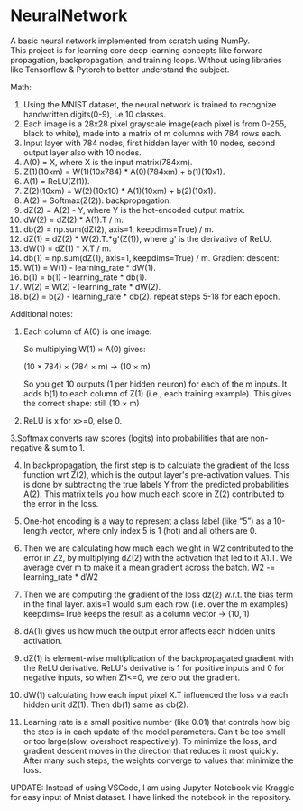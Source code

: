 # NeuralNetwork

A basic neural network implemented from scratch using NumPy.  
This project is for learning core deep learning concepts like forward propagation, backpropagation, and training loops.
Without using libraries like Tensorflow & Pytorch to better understand the subject.

Math:
1. Using the MNIST dataset, the neural network is trained to recognize handwritten digits(0-9), i.e 10 classes.
2. Each image is a 28x28 pixel grayscale image(each pixel is from 0-255, black to white), made into a matrix of m columns with 784 rows each.
3. Input layer with 784 nodes, first hidden layer with 10 nodes, second output layer also with 10 nodes.
4. A(0) = X, where X is the input matrix(784xm).
5. Z(1)(10xm) = W(1)(10x784) * A(0)(784xm) + b(1)(10x1).
6. A(1) = ReLU(Z(1)).
7. Z(2)(10xm) = W(2)(10x10) * A(1)(10xm) + b(2)(10x1).
8. A(2) = Softmax(Z(2)).
backpropagation:
9. dZ(2) = A(2) - Y, where Y is the hot-encoded output matrix.
10. dW(2) = dZ(2) * A(1).T / m.
11. db(2) = np.sum(dZ(2), axis=1, keepdims=True) / m.
12. dZ(1) = dZ(2) * W(2).T.*g'(Z(1)), where g' is the derivative of ReLU.
13. dW(1) = dZ(1) * X.T / m.
14. db(1) = np.sum(dZ(1), axis=1, keepdims=True) / m.
Gradient descent:
15. W(1) = W(1) - learning_rate * dW(1).
16. b(1) = b(1) - learning_rate * db(1).
17. W(2) = W(2) - learning_rate * dW(2).
18. b(2) = b(2) - learning_rate * db(2). 
repeat steps 5-18 for each epoch.

Additional notes:
1. Each column of A(0) is one image:

    So multiplying W(1) × A(0) gives:

    (10 × 784) × (784 × m) → (10 × m)

    So you get 10 outputs (1 per hidden neuron) for each of the m inputs.
    It adds b(1) to each column of Z(1) (i.e., each training example).
    This gives the correct shape: still (10 × m)

2. ReLU is x for x>=0, else 0.

3.Softmax converts raw scores (logits) into probabilities that are non-negative & sum to 1.

4. In backpropagation, the first step is to calculate the gradient of the loss function wrt Z(2), which is the output layer's pre-activation values.
   This is done by subtracting the true labels Y from the predicted probabilities A(2).
   This matrix tells you how much each score in Z(2) contributed to the error in the loss.

5. One-hot encoding is a way to represent a class label (like “5”) as a 10-length vector, where only index 5 is 1 (hot) and all others are 0.

6. Then we are calculating how much each weight in W2 contributed to the error in Z2, by multiplying dZ(2) with the activation that led to it A1.T.
   We average over m to make it a mean gradient across the batch.
   W2 -= learning_rate * dW2

7. Then we are computing the gradient of the loss dz(2) w.r.t. the bias term in the final layer. 
    axis=1 would sum each row (i.e. over the m examples)
    keepdims=True keeps the result as a column vector → (10, 1)

8. dA(1) gives us how much the output error affects each hidden unit’s activation.

9. dZ(1) is element-wise multiplication of the backpropagated gradient with the ReLU derivative.
   ReLU's derivative is 1 for positive inputs and 0 for negative inputs, so when Z1<=0, we zero out the gradient.
   
10. dW(1) calculating how each input pixel X.T influenced the loss via each hidden unit dZ(1).
    Then db(1) same as db(2).

11. Learning rate is a small positive number (like 0.01) that controls how big the step is in each update of the model parameters. Can't be too small or too large(slow, overshoot respectively).
    To minimize the loss, and gradient descent moves in the direction that reduces it most quickly. After many such steps, the weights converge to values that minimize the loss.



UPDATE: Instead of using VSCode, I am using Jupyter Notebook via Kraggle for easy input of Mnist dataset. I have linked the notebook in the repository.